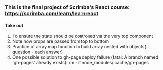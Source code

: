 ### This is the final project of Scrimba's React course:  https://scrimba.com/learn/learnreact

#### Take out<br>
1. To ensure the state should be controlled via the very top component <br>
2. Note how props are passed from top to bottom <br>
3. Practice of array.map function to build array nested with objects( question - each answer)
4. One possible solution to gh-page deploy failure (fatal: A branch named 'gh-pages' already exists): rm -rf node_modules/.cache/gh-pages


